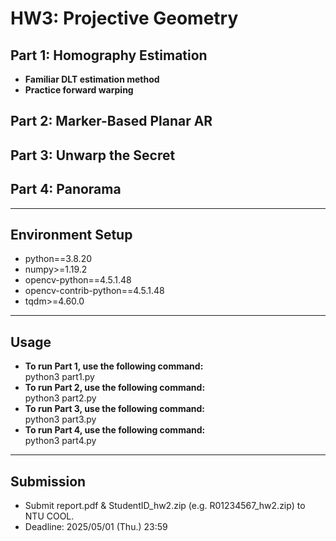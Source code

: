 # HW3: Projective Geometry

## Part 1: Homography Estimation
- **Familiar DLT estimation method**
- **Practice forward warping**

## Part 2: Marker-Based Planar AR
## Part 3: Unwarp the Secret
## Part 4: Panorama

---
## Environment Setup
- python==3.8.20
- numpy>=1.19.2
- opencv-python==4.5.1.48
- opencv-contrib-python==4.5.1.48
- tqdm>=4.60.0

---
## Usage
- **To run Part 1, use the following command:** <br>
        python3 part1.py
- **To run Part 2, use the following command:** <br>
        python3 part2.py
- **To run Part 3, use the following command:** <br>
        python3 part3.py
- **To run Part 4, use the following command:** <br>
        python3 part4.py

---
## Submission
- Submit report.pdf & StudentID_hw2.zip (e.g. R01234567_hw2.zip) to NTU
COOL.
- Deadline: 2025/05/01 (Thu.) 23:59